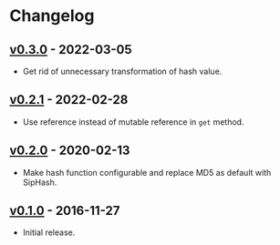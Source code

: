# Changelog

## [v0.3.0](https://github.com/jeromefroe/hashring-rs/tree/0.3.0) - 2022-03-05

- Get rid of unnecessary transformation of hash value.

## [v0.2.1](https://github.com/jeromefroe/hashring-rs/tree/0.2.1) - 2022-02-28

- Use reference instead of mutable reference in `get` method.

## [v0.2.0](https://github.com/jeromefroe/hashring-rs/tree/0.2.0) - 2020-02-13

- Make hash function configurable and replace MD5 as default with SipHash.

## [v0.1.0](https://github.com/jeromefroe/hashring-rs/tree/0.1.0) - 2016-11-27

- Initial release.
